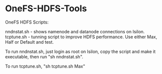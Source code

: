 # OneFS-HDFS-Tools
OneFS HDFS Scripts:

nndnstat.sh - shows namenode and datanode connections on Isilon.
tcptune.sh - tunning script to improve HDFS performance.  Use either Max, Half or Default and test.

To run nndnstat.sh, just login as root on Isilon, copy the script and make it executable, then run "sh nndnstat.sh".

To run tcptune.sh, "sh tcptune.sh Max"



